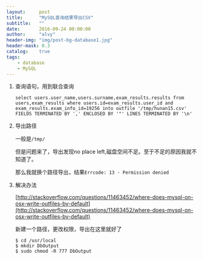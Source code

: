 ```yaml
---
layout:     post
title:      "MySQL查询结果导出CSV"
subtitle:   ""
date:       2016-09-24 00:00:00
author:     "alvy"
header-img: "img/post-bg-database1.jpg"
header-mask: 0.3
catalog:    true
tags:
    - database
    - MySQL
---
```


1. 查询语句，用到联合查询

    ```shell
    select users.user_name,users.surname,exam_results.results from users,exam_results where users.id=exam_results.user_id and exam_results.exam_info_id=19256 into outfile '/tmp/hunan15.csv' FIELDS TERMINATED BY ',' ENCLOSED BY '"' LINES TERMINATED BY '\n'
    ```

2. 导出路径

    一般是`/tmp/`

    但是问题来了，导出发现no place left,磁盘空间不足。至于不足的原因我就不知道了。

    那么我就换个路径导出，结果`Errcode: 13 - Permission denied`

3. 解决办法

    [http://stackoverflow.com/questions/11463452/where-does-mysql-on-osx-write-outfiles-by-default](http://stackoverflow.com/questions/11463452/where-does-mysql-on-osx-write-outfiles-by-default)

    新建一个路径，更改权限，导出在这里就好了   
    ```shell
    $ cd /usr/local
    $ mkdir DbOutput
    $ sudo chmod -R 777 DbOutput
    ```


